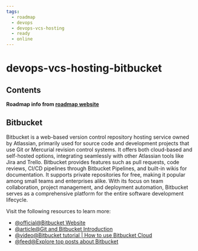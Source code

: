 ```yaml
---
tags:
  - roadmap
  - devops
  - devops-vcs-hosting
  - ready
  - online
---
```


# devops-vcs-hosting-bitbucket

## Contents

__Roadmap info from [roadmap website](https://roadmap.sh/devops/bitbucket@Z7SsBWgluZWr9iWb2e9XO)__

## Bitbucket

Bitbucket is a web-based version control repository hosting service owned by Atlassian, primarily used for source code and development projects that use Git or Mercurial revision control systems. It offers both cloud-based and self-hosted options, integrating seamlessly with other Atlassian tools like Jira and Trello. Bitbucket provides features such as pull requests, code reviews, CI/CD pipelines through Bitbucket Pipelines, and built-in wikis for documentation. It supports private repositories for free, making it popular among small teams and enterprises alike. With its focus on team collaboration, project management, and deployment automation, Bitbucket serves as a comprehensive platform for the entire software development lifecycle.

Visit the following resources to learn more:

* [@official@Bitbucket Website](https://bitbucket.org)
* [@article@Git and Bitbucket Introduction](https://www.w3schools.com/git/git_intro.asp?remote=bitbucket)
* [@video@Bitbucket tutorial | How to use Bitbucket Cloud](https://www.youtube.com/watch?v=M44nEyd_5To)
* [@feed@Explore top posts about Bitbucket](https://app.daily.dev/tags/bitbucket?ref=roadmapsh)
